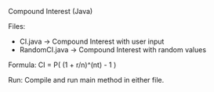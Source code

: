 Compound Interest (Java)

Files:
- CI.java → Compound Interest with user input
- RandomCI.java → Compound Interest with random values

Formula:
CI = P( (1 + r/n)^(nt) - 1 )

Run:
Compile and run main method in either file.
